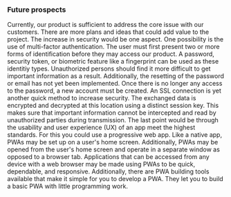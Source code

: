 ### Future prospects

Currently, our product is sufficient to address the core issue with our customers. There are more plans and ideas that could add value to the project. The increase in security would be one aspect. One possibility is the use of multi-factor authentication. The user must first present two or more forms of identification before they may access our product. A password, security token, or biometric feature like a fingerprint can be used as these identitiy types. Unauthorized persons should find it more difficult to get important information as a result. Additionally, the resetting of the password or email has not yet been implemented. Once there is no longer any access to the password, a new account must be created. An SSL connection is yet another quick method to increase security. The exchanged data is encrypted and decrypted at this location using a distinct session key. This makes sure that important information cannot be intercepted and read by unauthorized parties during transmission. The last point would be through the usability and user experience (UX) of an app meet the highest standards. For this you could use a  progressive web app. Like a native app, PWAs may be set up on a user's home screen. Additionally, PWAs may be opened from the user's home screen and operate in a separate window as opposed to a browser tab.
Applications that can be accessed from any device with a web browser may be made using PWAs to be quick, dependable, and responsive.
Additionally, there are PWA building tools available that make it simple for you to develop a PWA. They let you to build a basic PWA with little programming work.




